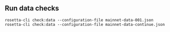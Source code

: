 ## Run data checks

```
rosetta-cli check:data --configuration-file mainnet-data-001.json
rosetta-cli check:data --configuration-file mainnet-data-continue.json
```

